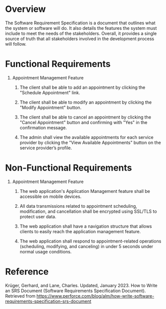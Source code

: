 # Overview

The Software Requirement Specification is a document that outlines what the system or software will do. It also details the features the system must include to meet the needs of the stakeholders. Overall, it provides a single source of truth that all stakeholders involved in the development process will follow.

# Functional Requirements

1. Appointment Management Feature

    1. The client shall be able to add an appointment by clicking the "Schedule Appointment" link.

    2. The client shall be able to modify an appointment by clicking the "Modify Appointment" button.

    3. The client shall be able to cancel an appointment by clicking the "Cancel Appointment" button and confirming with "Yes" in the confirmation message.

    4. The admin shall view the available appointments for each service provider by clicking the "View Available Appointments" button on the service provider’s profile.

# Non-Functional Requirements

1. Appointment Management Feature

    1. The web application's Application Management feature  shall be accessible on mobile devices.

    2. All data transmissions related to appointment scheduling, modification, and cancellation shall be encrypted using SSL/TLS to protect user data.

    3. The web application shall have a navigation structure that allows clients to easily reach the application management feature.

    4. The web application shall respond to appointment-related operations (scheduling, modifying, and canceling) in under 5 seconds under normal usage conditions.

# Reference

Krüger, Gerhard, and Lane, Charles. Updated, January 2023. How to Write an SRS Document (Software Requirements Specification Document). Retrieved from https://www.perforce.com/blog/alm/how-write-software-requirements-specification-srs-document
